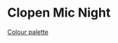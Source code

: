 Clopen Mic Night
================

[Colour palette](https://twitter.com/PaletteRandom/status/1420594947846283265)
